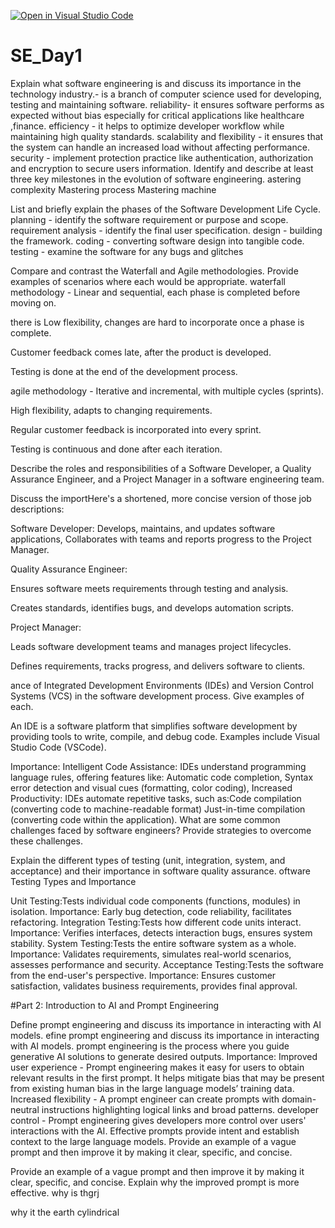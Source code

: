 [![Open in Visual Studio Code](https://classroom.github.com/assets/open-in-vscode-2e0aaae1b6195c2367325f4f02e2d04e9abb55f0b24a779b69b11b9e10269abc.svg)](https://classroom.github.com/online_ide?assignment_repo_id=18421449&assignment_repo_type=AssignmentRepo)
# SE_Day1
Explain what software engineering is and discuss its importance in the technology industry.- is a branch of computer science used for developing, testing and maintaining software. reliability- it ensures software performs as expected without bias especially for critical applications like healthcare ,finance. efficiency - it helps to optimize developer workflow while maintaining high quality standards. scalability and flexibility - it ensures that the system can handle an increased load without affecting performance. security - implement protection practice like authentication, authorization and encryption to secure users information. Identify and describe at least three key milestones in the evolution of software engineering. astering complexity Mastering process Mastering machine

List and briefly explain the phases of the Software Development Life Cycle. planning - identify the software requirement or purpose and scope. requirement analysis - identify the final user specification. design - building the framework. coding - converting software design into tangible code. testing - examine the software for any bugs and glitches

Compare and contrast the Waterfall and Agile methodologies. Provide examples of scenarios where each would be appropriate. waterfall methodology - Linear and sequential, each phase is completed before moving on.

there is Low flexibility, changes are hard to incorporate once a phase is complete.

Customer feedback comes late, after the product is developed.

Testing is done at the end of the development process.

agile methodology - Iterative and incremental, with multiple cycles (sprints).

High flexibility, adapts to changing requirements.

Regular customer feedback is incorporated into every sprint.

Testing is continuous and done after each iteration.

Describe the roles and responsibilities of a Software Developer, a Quality Assurance Engineer, and a Project Manager in a software engineering team.

Discuss the importHere's a shortened, more concise version of those job descriptions:

Software Developer: Develops, maintains, and updates software applications, Collaborates with teams and reports progress to the Project Manager.

Quality Assurance Engineer:

Ensures software meets requirements through testing and analysis.

Creates standards, identifies bugs, and develops automation scripts.

Project Manager:

Leads software development teams and manages project lifecycles.

Defines requirements, tracks progress, and delivers software to clients.

ance of Integrated Development Environments (IDEs) and Version Control Systems (VCS) in the software development process. Give examples of each.

An IDE is a software platform that simplifies software development by providing tools to write, compile, and debug code. Examples include Visual Studio Code (VSCode).

Importance: Intelligent Code Assistance: IDEs understand programming language rules, offering features like: Automatic code completion, Syntax error detection and visual cues (formatting, color coding), Increased Productivity: IDEs automate repetitive tasks, such as:Code compilation (converting code to machine-readable format) Just-in-time compilation (converting code within the application). What are some common challenges faced by software engineers? Provide strategies to overcome these challenges.

Explain the different types of testing (unit, integration, system, and acceptance) and their importance in software quality assurance. oftware Testing Types and Importance

Unit Testing:Tests individual code components (functions, modules) in isolation. Importance: Early bug detection, code reliability, facilitates refactoring. Integration Testing:Tests how different code units interact. Importance: Verifies interfaces, detects interaction bugs, ensures system stability. System Testing:Tests the entire software system as a whole. Importance: Validates requirements, simulates real-world scenarios, assesses performance and security. Acceptance Testing:Tests the software from the end-user's perspective. Importance: Ensures customer satisfaction, validates business requirements, provides final approval.

#Part 2: Introduction to AI and Prompt Engineering

Define prompt engineering and discuss its importance in interacting with AI models. efine prompt engineering and discuss its importance in interacting with AI models. prompt engineering is the process where you guide generative AI solutions to generate desired outputs. Importance: Improved user experience - Prompt engineering makes it easy for users to obtain relevant results in the first prompt. It helps mitigate bias that may be present from existing human bias in the large language models’ training data. Increased flexibility - A prompt engineer can create prompts with domain-neutral instructions highlighting logical links and broad patterns. developer control - Prompt engineering gives developers more control over users' interactions with the AI. Effective prompts provide intent and establish context to the large language models. Provide an example of a vague prompt and then improve it by making it clear, specific, and concise.

Provide an example of a vague prompt and then improve it by making it clear, specific, and concise. Explain why the improved prompt is more effective. why is thgrj

why it the earth cylindrical
